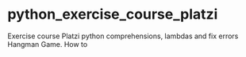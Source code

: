 # python_exercise_course_platzi
Exercise course Platzi python comprehensions, lambdas and fix errors 
Hangman Game.
How to 
